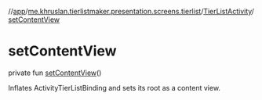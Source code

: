 //[app](../../../index.md)/[me.khruslan.tierlistmaker.presentation.screens.tierlist](../index.md)/[TierListActivity](index.md)/[setContentView](set-content-view.md)

# setContentView

private fun [setContentView](set-content-view.md)()

Inflates ActivityTierListBinding and sets its root as a content view.
